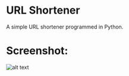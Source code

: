 # URL Shortener

A simple URL shortener programmed in Python.

# Screenshot:

![alt text](https://github.com/math-reis/URL-shortener/blob/main/image.png?raw=true)
